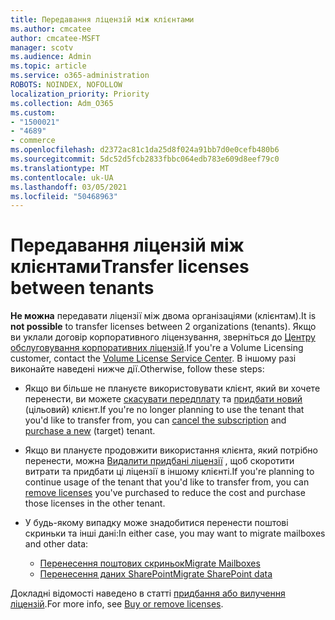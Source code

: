 ```yaml
---
title: Передавання ліцензій між клієнтами
ms.author: cmcatee
author: cmcatee-MSFT
manager: scotv
ms.audience: Admin
ms.topic: article
ms.service: o365-administration
ROBOTS: NOINDEX, NOFOLLOW
localization_priority: Priority
ms.collection: Adm_O365
ms.custom:
- "1500021"
- "4689"
- commerce
ms.openlocfilehash: d2372ac81c1da25d8f024a91bb7d0e0cefb480b6
ms.sourcegitcommit: 5dc52d5fcb2833fbbc064edb783e609d8eef79c0
ms.translationtype: MT
ms.contentlocale: uk-UA
ms.lasthandoff: 03/05/2021
ms.locfileid: "50468963"
---
```

# <a name="transfer-licenses-between-tenants"></a><span data-ttu-id="04648-102">Передавання ліцензій між клієнтами</span><span class="sxs-lookup"><span data-stu-id="04648-102">Transfer licenses between tenants</span></span>

<span data-ttu-id="04648-103">**Не можна** передавати ліцензії між двома організаціями (клієнтам).</span><span class="sxs-lookup"><span data-stu-id="04648-103">It is **not possible** to transfer licenses between 2 organizations (tenants).</span></span> <span data-ttu-id="04648-104">Якщо ви уклали договір корпоративного ліцензування, зверніться до [Центру обслуговування корпоративних ліцензій](https://support.microsoft.com/help/4471406/how-to-contact-the-microsoft-volume-licensing-service-center).</span><span class="sxs-lookup"><span data-stu-id="04648-104">If you're a Volume Licensing customer, contact the [Volume License Service Center](https://support.microsoft.com/help/4471406/how-to-contact-the-microsoft-volume-licensing-service-center).</span></span> <span data-ttu-id="04648-105">В іншому разі виконайте наведені нижче дії.</span><span class="sxs-lookup"><span data-stu-id="04648-105">Otherwise, follow these steps:</span></span>

- <span data-ttu-id="04648-106">Якщо ви більше не плануєте використовувати клієнт, який ви хочете перенести, ви можете [скасувати передплату](https://admin.microsoft.com/Adminportal/Home?source=applauncher#/subscriptions) та [придбати новий](https://www.microsoft.com/microsoft-365/business/compare-all-microsoft-365-business-products?rtc=2&activetab=tab:primaryr2) (цільовий) клієнт.</span><span class="sxs-lookup"><span data-stu-id="04648-106">If you're no longer planning to use the tenant that you'd like to transfer from, you can [cancel the subscription](https://admin.microsoft.com/Adminportal/Home?source=applauncher#/subscriptions) and [purchase a new](https://www.microsoft.com/microsoft-365/business/compare-all-microsoft-365-business-products?rtc=2&activetab=tab:primaryr2) (target) tenant.</span></span>
- <span data-ttu-id="04648-107">Якщо ви плануєте продовжити використання клієнта, який потрібно перенести, можна [Видалити придбані ліцензії](https://docs.microsoft.com/microsoft-365/commerce/licenses/buy-licenses#buy-or-remove-licenses-for-your-business-subscription) , щоб скоротити витрати та придбати ці ліцензії в іншому клієнті.</span><span class="sxs-lookup"><span data-stu-id="04648-107">If you're planning to continue usage of the tenant that you'd like to transfer from, you can [remove licenses](https://docs.microsoft.com/microsoft-365/commerce/licenses/buy-licenses#buy-or-remove-licenses-for-your-business-subscription) you've purchased to reduce the cost and purchase those licenses in the other tenant.</span></span>
- <span data-ttu-id="04648-108">У будь-якому випадку може знадобитися перенести поштові скриньки та інші дані:</span><span class="sxs-lookup"><span data-stu-id="04648-108">In either case, you may want to migrate mailboxes and other data:</span></span>

    - [<span data-ttu-id="04648-109">Перенесення поштових скриньок</span><span class="sxs-lookup"><span data-stu-id="04648-109">Migrate Mailboxes</span></span>](https://docs.microsoft.com/Exchange/mailbox-migration/migrate-mailboxes-across-tenants)
    - [<span data-ttu-id="04648-110">Перенесення даних SharePoint</span><span class="sxs-lookup"><span data-stu-id="04648-110">Migrate SharePoint data</span></span>](https://aka.ms/modernSpoAdminCenter/CloudContentMigrations)

<span data-ttu-id="04648-111">Докладні відомості наведено в статті [придбання або вилучення ліцензій](https://docs.microsoft.com/microsoft-365/commerce/licenses/buy-licenses).</span><span class="sxs-lookup"><span data-stu-id="04648-111">For more info, see [Buy or remove licenses](https://docs.microsoft.com/microsoft-365/commerce/licenses/buy-licenses).</span></span>